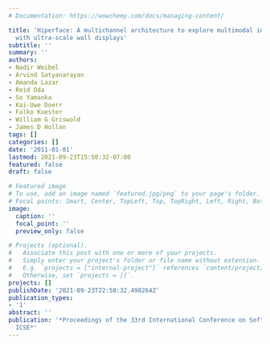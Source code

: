 ```yaml
---
# Documentation: https://wowchemy.com/docs/managing-content/

title: 'Hiperface: A multichannel architecture to explore multimodal interactions
  with ultra-scale wall displays'
subtitle: ''
summary: ''
authors:
- Nadir Weibel
- Arvind Satyanarayan
- Amanda Lazar
- Reid Oda
- So Yamaoka
- Kai-Uwe Doerr
- Falko Kuester
- William G Griswold
- James D Hollan
tags: []
categories: []
date: '2011-01-01'
lastmod: 2021-09-23T15:50:32-07:00
featured: false
draft: false

# Featured image
# To use, add an image named `featured.jpg/png` to your page's folder.
# Focal points: Smart, Center, TopLeft, Top, TopRight, Left, Right, BottomLeft, Bottom, BottomRight.
image:
  caption: ''
  focal_point: ''
  preview_only: false

# Projects (optional).
#   Associate this post with one or more of your projects.
#   Simply enter your project's folder or file name without extension.
#   E.g. `projects = ["internal-project"]` references `content/project/deep-learning/index.md`.
#   Otherwise, set `projects = []`.
projects: []
publishDate: '2021-09-23T22:50:32.498264Z'
publication_types:
- '1'
abstract: ''
publication: '*Proceedings of the 33rd International Conference on Software Engineering,
  ICSE*'
---
```

